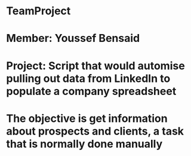 # TeamProject
# Member: Youssef Bensaid
# Project: Script that would automise pulling out data from LinkedIn to populate a company spreadsheet
# The objective is get information about prospects and clients, a task that is normally done manually